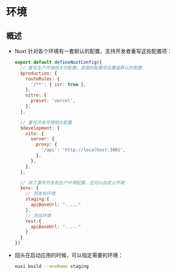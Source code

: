 # 环境

## 概述

+ Nuxt 针对各个环境有一套默认的配置，支持开发者重写这些配置项：

  ```js
  export default defineNuxtConfig({
    // 重写生产环境相关的配置，里面的配置项会覆盖默认的配置
    $production: {
      routeRules: {
        '/**': { isr: true },
      },
      nitro: {
        preset: 'vercel',
      },
    },

    // 重写开发环境相关配置
    $development: {
      vite: {
        server: {
          proxy: {
            '/api': 'http://localhost:3001',
          },
        },
      },
    },

    // 除了重写开发和生产环境配置，还可以自定义环境
    $env: {
      // 预发布环境
      staging:{
        apiBaseUrl: "....."
      },
      // 测试环境
      test:{
        apiBaseUrl: "....."
      }
    }
  })
  ```

+ 回头在启动应用的时候，可以指定需要的环境：

  ```bash
  nuxi build --envName staging
  ```

